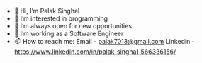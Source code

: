 - 👋 Hi, I’m Palak Singhal
- 👀 I’m interested in programming
- 🌱 I’m always open for new opportunities
- 💞️ I’m working as a Software Engineer
- 📫 How to reach me: Email - palak7013@gmail.com
                       Linkedin - https://www.linkedin.com/in/palak-singhal-566336156/

<!---
Palak7013/Palak7013 is a ✨ special ✨ repository because its `README.md` (this file) appears on your GitHub profile.
You can click the Preview link to take a look at your changes.
--->
